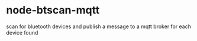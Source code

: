 # node-btscan-mqtt
scan for bluetooth devices and publish a message to a mqtt broker for each device found
